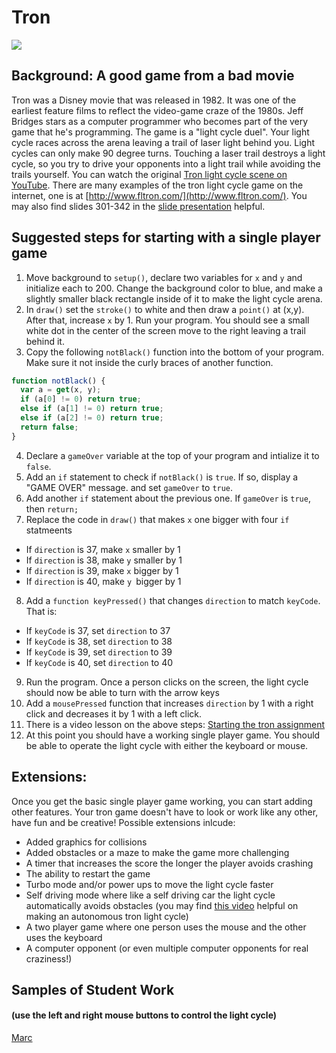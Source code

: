 Tron
====   

![](TronLighCycles.JPG)   

Background: A good game from a bad movie
-----------------------------------------
Tron was a Disney movie that was released in 1982. It was one of the earliest feature films to reflect the video-game craze of the 1980s. Jeff Bridges stars as a computer programmer who becomes part of the very game that he's programming. The game is a "light cycle duel". Your light cycle races across the arena leaving a trail of laser light behind you. Light cycles can only make 90 degree turns. Touching a laser trail destroys a light cycle, so you try to drive your opponents into a light trail while avoiding the trails yourself. You can watch the original [Tron light cycle scene on YouTube](https://www.youtube.com/watch?v=1kyiQzc4134). There are many examples of the tron light cycle game on the internet, one is at [http://www.fltron.com/](http://www.fltron.com/). You may also find slides 301-342 in the [slide presentation](https://docs.google.com/presentation/d/1fm_Di0qR4HpRWTf8tJtcW3u5by3OrilfXIPZ517K1js/edit?usp=sharing) helpful.
 

 
Suggested steps for starting with a single player game
-------------------------------
1. Move background to `setup()`, declare two variables for `x` and `y` and initialize each to 200. Change the background color to blue, and make a slightly smaller black rectangle inside of it to make the light cycle arena.
2. In `draw()` set the `stroke()` to white and then draw a `point()` at (x,y). After that, increase `x` by 1. Run your program. You should see a small white dot in the center of the screen move to the right leaving a trail behind it.
3. Copy the following `notBlack()` function into the bottom of your program. Make sure it not inside the curly braces of another function.
```javascript
function notBlack() {
  var a = get(x, y);
  if (a[0] != 0) return true;
  else if (a[1] != 0) return true;
  else if (a[2] != 0) return true;
  return false;
}
```
4. Declare a `gameOver` variable at the top of your program and intialize it to `false`. 
5. Add an `if` statement to check if `notBlack()` is `true`. If so, display a "GAME OVER" message. and set `gameOver` to `true`.
6. Add another `if` statement about the previous one. If `gameOver` is `true`, then `return;`
7. Replace the code in `draw()` that makes `x` one bigger with four `if` statmeents
+ If `direction` is 37, make `x` smaller by 1 
+ If `direction` is 38, make `y` smaller by 1 
+ If `direction` is 39, make `x` bigger by 1
+ If `direction` is 40, make `y `bigger by 1 
8. Add a `function keyPressed()` that changes `direction` to match `keyCode`. That is:
+ If `keyCode` is 37, set `direction` to 37
+ If `keyCode` is 38, set `direction` to 38
+ If `keyCode` is 39, set `direction` to 39
+ If `keyCode` is 40, set `direction` to 40
9. Run the program. Once a person clicks on the screen, the light cycle should now be able to turn with the arrow keys
10. Add a `mousePressed` function that increases `direction` by 1 with a right click and decreases it by 1 with a left click.
11. There is a video lesson on the above steps: [Starting the tron assignment](https://www.youtube.com/watch?v=5LaX86RCMuQ)   
12. At this point you should have a working single player game. You should be able to operate the light cycle with either the keyboard or mouse. 

Extensions:
-----------
Once you get the basic single player game working, you can start adding other features. Your tron game doesn't have to look or work like any other, have fun and be creative! Possible extensions inlcude:
+ Added graphics for collisions
+ Added obstacles or a maze to make the game more challenging
+ A timer that increases the score the longer the player avoids crashing
+ The ability to restart the game
+ Turbo mode and/or power ups to move the light cycle faster
+ Self driving mode where like a self driving car the light cycle automatically avoids obstacles (you may find [this video](http://youtu.be/2QuXanc6Yyk?hd=1) helpful on making an autonomous tron light cycle)
+ A two player game where one person uses the mouse and the other uses the keyboard
+ A computer opponent (or even multiple computer opponents for real craziness!)

Samples of Student Work 
-----------------------
#### (use the left and right mouse buttons to control the light cycle)   
[Marc](https://trinket.io/embed/python/df5a0e966e?outputOnly=true&runOption=run&start=result)   
